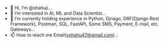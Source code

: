 - 👋 Hi, I’m @shahuji...
- 👀 I’m interested in AI, ML and Data Scientist...
- 🌱 I’m currently holding experience in Python, Djnago, DRF(Django Rest Framework), Postman, SQL, FastAPi, Some SMS, Payment, E-mail, etc. Gateways...
- 📫 How to reach me Email(vshahu47@gmail.com)...

<!---
shahuji/shahuji is a ✨ special ✨ repository because its `README.md` (this file) appears on your GitHub profile.
You can click the Preview link to take a look at your changes.
- 💞️ Sorry, I’m not looking to collaborate...
--->
